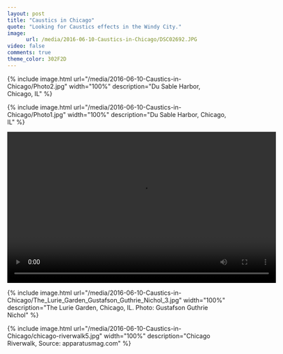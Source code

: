 ```yaml
---
layout: post
title: "Caustics in Chicago"
quote: "Looking for Caustics effects in the Windy City."
image:
      url: /media/2016-06-10-Caustics-in-Chicago/DSC02692.JPG
video: false
comments: true
theme_color: 302F2D
---
```

{% include image.html url="/media/2016-06-10-Caustics-in-Chicago/Photo2.jpg" width="100%" description="Du Sable Harbor, Chicago, IL" %}

{% include image.html url="/media/2016-06-10-Caustics-in-Chicago/Photo1.jpg" width="100%" description="Du Sable Harbor, Chicago, IL" %}


<video src="/media/2016-06-10-Caustics-in-Chicago/VídeoEditado.mp4" width="618" height="347" controls preload></video>

{% include image.html url="/media/2016-06-10-Caustics-in-Chicago/The_Lurie_Garden_Gustafson_Guthrie_Nichol_3.jpg" width="100%" description="The Lurie Garden, Chicago, IL. Photo: Gustafson Guthrie Nichol" %}

{% include image.html url="/media/2016-06-10-Caustics-in-Chicago/chicago-riverwalk5.jpg" width="100%" description="Chicago Riverwalk, Source: apparatusmag.com" %}
